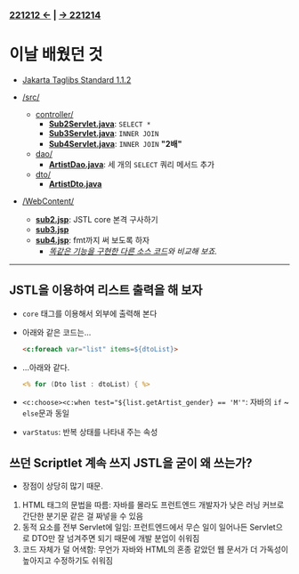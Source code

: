 ﻿### [221212 ←](../../221205-230127_JSP/22-12/221212/) | [→ 221214](../../221205-230127_JSP/22-12/221214/)

# 이날 배웠던 것

- [Jakarta Taglibs Standard 1.1.2](http://archive.apache.org/dist/jakarta/taglibs/standard/binaries/jakarta-taglibs-standard-1.1.2.zip)

- [/src/](../../221205-230127_JSP/22-12/221213/jspstudy56/kadeServlet/src/)
    - [controller/](../../221205-230127_JSP/22-12/221213/jspstudy56/kadeServlet/src/controller/)
        - [**Sub2Servlet.java**](../../221205-230127_JSP/22-12/221213/jspstudy56/kadeServlet/src/controller/Sub2Servlet.java): `SELECT *`
        - [**Sub3Servlet.java**](../../221205-230127_JSP/22-12/221213/jspstudy56/kadeServlet/src/controller/Sub3Servlet.java): `INNER JOIN`
        - [**Sub4Servlet.java**](../../221205-230127_JSP/22-12/221213/jspstudy56/kadeServlet/src/controller/Sub4Servlet.java): `INNER JOIN` **"2배"**
    - [dao/](../../221205-230127_JSP/22-12/221213/jspstudy56/kadeServlet/src/dao/)
        - [**ArtistDao.java**](../../221205-230127_JSP/22-12/221213/jspstudy56/kadeServlet/src/dao/ArtistDao.java): 세 개의 `SELECT` 쿼리 메서드 추가
    - [dto/](../../221205-230127_JSP/22-12/221213/jspstudy56/kadeServlet/src/dto/)
        - [**ArtistDto.java**](../../221205-230127_JSP/22-12/221213/jspstudy56/kadeServlet/src/dto/ArtistDto.java)
- [/WebContent/](../../221205-230127_JSP/22-12/221213/jspstudy56/kadeServlet/WebContent/)
    - [**sub2.jsp**](../../221205-230127_JSP/22-12/221213/jspstudy56/kadeServlet/WebContent/sub2.jsp): JSTL core 본격 구사하기
    - [**sub3.jsp**](../../221205-230127_JSP/22-12/221213/jspstudy56/kadeServlet/WebContent/sub3.jsp)
    - [**sub4.jsp**](../../221205-230127_JSP/22-12/221213/jspstudy56/kadeServlet/WebContent/sub4.jsp): fmt까지 써 보도록 하자
        - _[똑같은 기능을 구현한 다른 소스 코드](../../221205-230127_JSP/22-12/221208/jspstudy56/cbq_02/WebContent/read-rank.jsp)와 비교해 보죠._

---

## JSTL을 이용하여 리스트 출력을 해 보자

- `core` 태그를 이용해서 외부에 출력해 본다
- 아래와 같은 코드는...

    ```html
    <c:foreach var="list" items=${dtoList}>
    ```

- ...아래와 같다.

    ```jsp
    <% for (Dto list : dtoList) { %>
    ```

- `<c:choose><c:when test="${list.getArtist_gender} == 'M'"`: 자바의 `if` ~ `else`문과 동일
- `varStatus`: 반복 상태를 나타내 주는 속성

## 쓰던 Scriptlet 계속 쓰지 JSTL을 굳이 왜 쓰는가? 

- 장점이 상당히 많기 때문.

1. HTML 태그의 문법을 따름: 자바를 몰라도 프런트엔드 개발자가 낮은 러닝 커브로 간단한 분기문 같은 걸 짜넣을 수 있음
1. 동적 요소를 전부 Servlet에 일임: 프런트엔드에서 무슨 일이 일어나든 Servlet으로 DTO만 잘 넘겨주면 되기 때문에 개발 분업이 쉬워짐
1. 코드 자체가 덜 어색함: 무언가 자바와 HTML의 혼종 같았던 웹 문서가 더 가독성이 높아지고 수정하기도 쉬워짐